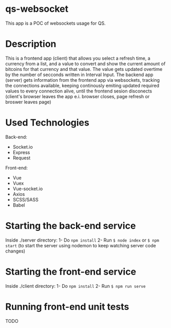 # qs-websocket
This app is a POC of websockets usage for QS.

# Description
This is a frontend app (client) that allows you select a refresh time, a currency from a list, and a value to convert and show the current amount of bitcoins for that currency and that value. The value gets updated overtime by the number of secconds written in Interval Input.
The backend app (server) gets information from the frontend app via websockets, tracking the connections available, keeping continously emiting updated required values to every connection alive, until the frontend sesion disconects (client's browser leaves the app e.i. browser closes, page refresh or broswer leaves page)

# Used Technologies
Back-end:
- Socket.io
- Express
- Request

Front-end:
- Vue
- Vuex
- Vue-socket.io
- Axios
- SCSS/SASS
- Babel

# Starting the back-end service
Inside ./server directory:
1- Do ```npm install```
2- Run ```$ node index``` or ```$ npm start``` (to start the server using nodemon to keep watching server code changes)

# Starting the front-end service
Inside ./client directory:
1- Do ```npm install```
2- Run ```$ npm run serve```

# Running front-end unit tests
TODO
